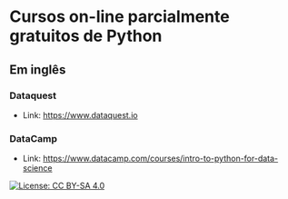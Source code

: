 # Cursos on-line parcialmente gratuitos de Python

## Em inglês

### Dataquest

* Link: <https://www.dataquest.io>

### DataCamp

* Link: <https://www.datacamp.com/courses/intro-to-python-for-data-science>

[![License: CC BY-SA 4.0](https://licensebuttons.net/l/by-sa/4.0/80x15.png)](https://creativecommons.org/licenses/by-sa/4.0/)
